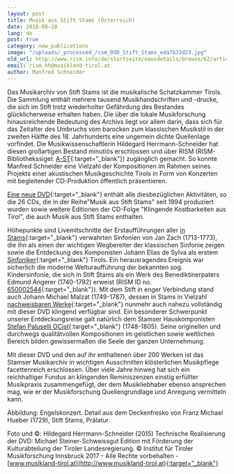 ```yaml
---
layout: post
title: Musik aus Stift Stams (Österreich)
date: 2018-08-20
lang: de
post: true
category: new_publications
image: "/uploads/_processed_/csm_DVD_Stift_Stams_eda7b32d23.jpg"
old_url: http://www.rism.info/de/startseite/newsdetails/browse/62/article/64/music-from-stams-abbey-austria.html
email: rism.hh@musikland-tirol.at
author: Manfred Schneider
---
```



Das Musikarchiv von Stift Stams ist die musikalische Schatzkammer Tirols. Die Sammlung enthält mehrere tausend Musikhandschriften und -drucke, die sich im Stift trotz wiederholter Gefährdung des Bestandes glücklicherweise erhalten haben. Die über die lokale Musikforschung hinausreichende Bedeutung des Archivs liegt vor allem darin, dass sich für das Zeitalter des Umbruchs vom barocken zum klassischen Musikstil in der zweiten Hälfte des 18. Jahrhunderts eine ungemein dichte Quellenlage vorfindet. Die Musikwissenschaftlerin Hildegard Herrmann-Schneider hat diesen großartigen Bestand minutiös erschlossen und über RISM (RISM-Bibliothekssigel: [A-ST](https://opac.rism.info/search?View=rism&siglum=A-ST){:target="_blank"}) zugänglich gemacht. So konnte Manfred Schneider eine Vielzahl der Kompositionen im Rahmen seines Projekts einer akustischen Musikgeschichte Tirols in Form von Konzerten mit begleitender CD-Produktion öffentlich präsentieren.

[Eine neue DVD](http://cdeditionen.musikland-tirol.at/content/cd-_dvd-editionen-2017/dvd_-musik-aus-stift-stams.html){:target="_blank"} enthält alle diesbezüglichen Aktivitäten, so die 26 CDs, die in der Reihe"Musik aus Stift Stams" seit 1994 produziert wurden sowie weitere Editionen der CD-Folge "Klingende Kostbarkeiten aus Tirol", die auch Musik aus Stift Stams enthalten.

Höhepunkte sind Livemitschnitte der Erstaufführungen aller [in Stams](https://opac.rism.info/search?View=rism&author=Zach&siglum=A-ST&title=Symphonies&Language=en){:target="_blank"} verwahrten Sinfonien von Jan Zach (1713-1773), die ihn als einen der wichtigen Wegbereiter der klassischen Sinfonie zeigen sowie die Entdeckung des Komponisten Johann Elias de Sylva als erstem [Sinfoniker](https://opac.rism.info/search?View=rism&author=Sylva&siglum=A-ST&title=Symphonies&Language=en){:target="_blank"} Tirols. Ein herausragendes Ereignis war sicherlich die moderne Welturaufführung der bekannten sog. Kindersinfonie, die sich in Stift Stams als ein Werk des Benediktinerpaters Edmund Angerer (1740-1792) erweist (RISM ID no. [650002544](https://opac.rism.info/search?id=650002544){:target="_blank"}). Mit dem Stift in enger Verbindung stand auch Johann Michael Malzat (1749-1787), dessen in Stams in Vielzahl [nachweisbaren Werke](https://opac.rism.info/search?View=rism&author=Malzat&siglum=A-ST){:target="_blank"} nunmehr auch nahezu vollständig mit dieser DVD klingend verfügbar sind. Ein besonderer Schwerpunkt unserer Entdeckungsreise galt natürlich dem Stamser Hauskomponisten [Stefan Paluselli OCist](https://opac.rism.info/search?View=rism&author=Paluselli&siglum=A-ST){:target="_blank"} (1748-1805). Seine originellen und durchwegs qualitätvollen Kompositionen im geistlichen sowie weltlichen Bereich bilden gewissermaßen die Seele der ganzen Unternehmung.

Mit dieser DVD und den auf ihr enthaltenen über 200 Werken ist das Stamser Musikarchiv in wichtigen Ausschnitten klösterlichen Musikpflege facettenreich erschlossen. Über viele Jahre hinweg hat sich ein reichhaltiger Fundus an klingenden Reminiszenzen einstig erfüllter Musikpraxis zusammengefügt, der dem Musikliebhaber ebenso ansprechen mag, wie er der Musikforschung Quellengrundlage und Anregung vermitteln kann.

Abbildung: Engelskonzert. Detail aus dem Deckenfresko von Franz Michael Hueber (1729), Stift Stams, Prälatur.

Foto und ©: Hildegard Herrmann-Schneider (2015)
Technische Realisierung der DVD: Michael Steiner-Schweissgut
Edition mit Förderung der Kulturabteilung der Tiroler Landesregierung.
© Institut für Tiroler Musikforschung Innsbruck 2017 - Alle Rechte vorbehalten - [www.musikland-tirol.at](http://www.musikland-tirol.at){:target="_blank"}



<script type="text/javascript">var switchTo5x=true;</script><script type="text/javascript" src="http://w.sharethis.com/button/buttons.js"></script><script type="text/javascript">stLight.options({publisher: "9b601438-1ce1-49d8-bfd7-9cff5df54c17", doNotHash: false, doNotCopy: false, hashAddressBar: false});</script>